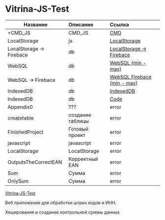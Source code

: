 # Vitrina-JS-Test

| Название | Описание | Ссылка |
|----------------|:---------|:----------------|
| +CMD_JS | CMD_JS | [CMD](https://quantum-pizzza.github.io/Vitrina-JS-Test/+CMD_JS/ean_test/ean_release.cmd)  |
| LocalStorage | js | [LocalStorage](https://quantum-pizzza.github.io/Vitrina-JS-Test/+Only-HTML-Firebase-JS/index_LocalStorage.html)  |
| LocalStorage -> Firebace | db | [LocalStorage -> Firebace]([https://quantum-pizzza.github.io/Vitrina-JS-Test/+SQLite-IndexedDB-WebSQL-Node-JS/WebSQL_index.html](https://quantum-pizzza.github.io/Vitrina-JS-Test/+SQLite-IndexedDB-WebSQL-Node-JS/index_LocalStorage_firebace/index_LocalStorage_firebace.html)) |
| WebSQL | db | [WebSQL (min - max)](https://quantum-pizzza.github.io/Vitrina-JS-Test/+SQLite-IndexedDB-WebSQL-Node-JS/WebSQL_index.html) |
| WebSQL -> Firebace | db | [WebSQL Firebace (min - max)](https://quantum-pizzza.github.io/Vitrina-JS-Test/+SQLite-IndexedDB-WebSQL-Node-JS/WebSQL_index.html) |
| IndexedDB | db | [IndexedDB](https://quantum-pizzza.github.io/Vitrina-JS-Test/+SQLite-IndexedDB-WebSQL-Node-JS/IndexedDB/indexed_db_getItem.html) |
| IndexedDB | db | [Code](https://quantum-pizzza.github.io/Vitrina-JS-Test/+SQLite-IndexedDB-WebSQL-Node-JS/code) |
| Appendix0 | ??? | error |
| createtable | создание таблицы | error |
| FinishedProject | Готовый проект | error |
| javascript | javascript | error |
| LocalStorage | LocalStorage | error |
| OutputsTheCorrectEAN | Корректный EAN | error |
| Sum | Сумма | error |
| OnlySum | Сумма | error |


[Vitrina-JS-Test](https://quantum-pizzza.github.io/Vitrina-JS-Test/)

Веб приложение для обработки штрих кодов и ИНН.

Хеширования и создание контрольной суммы данных 
